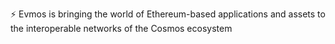 ⚡
Evmos is bringing the world of Ethereum-based applications and assets to the interoperable networks of the Cosmos ecosystem
